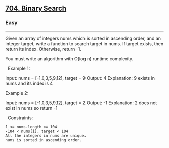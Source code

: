 <h2><a href="https://leetcode.com/problems/binary-search/">704. Binary Search</a></h2><h3>Easy</h3><hr>Given an array of integers nums which is sorted in ascending order, and an integer target, write a function to search target in nums. If target exists, then return its index. Otherwise, return -1.

You must write an algorithm with O(log n) runtime complexity.

 
Example 1:

Input: nums = [-1,0,3,5,9,12], target = 9
Output: 4
Explanation: 9 exists in nums and its index is 4


Example 2:

Input: nums = [-1,0,3,5,9,12], target = 2
Output: -1
Explanation: 2 does not exist in nums so return -1


 
Constraints:


	1 <= nums.length <= 104
	-104 < nums[i], target < 104
	All the integers in nums are unique.
	nums is sorted in ascending order.

